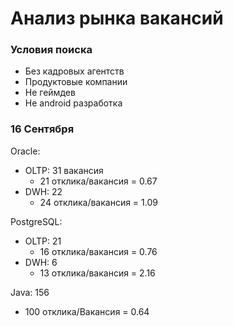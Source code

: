 # Анализ рынка вакансий

### Условия поиска
  - Без кадровых агентств
  - Продуктовые компании
  - Не геймдев
  - Не android разработка

### 16 Сентября
Oracle:
  - OLTP: 31 вакансия
    - 21 отклика/вакансия = 0.67
  - DWH: 22
    - 24 отклика/вакансия = 1.09

PostgreSQL:
  - OLTP: 21
    - 16 отклика/вакансия = 0.76
  - DWH: 6
    - 13 отклика/вакансия = 2.16

Java: 156
  - 100 отклика/Вакансия = 0.64